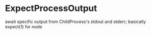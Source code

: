 # ExpectProcessOutput
await specific output from ChildProcess's stdout and stderr; basically expect(1) for node
